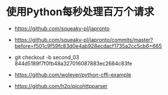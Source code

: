 # 使用Python每秒处理百万个请求

* https://github.com/squeaky-pl/japronto

* https://github.com/squeaky-pl/japronto/commits/master?before=f501c9f59fc83d0e4ab928ecdacf1735a2cc5cb6+665

* git checkout -b second_03 844d5189f7f0fb48a327016087883ec2684c83fe

* https://github.com/wolever/python-cffi-example
* https://github.com/h2o/picohttpparser

